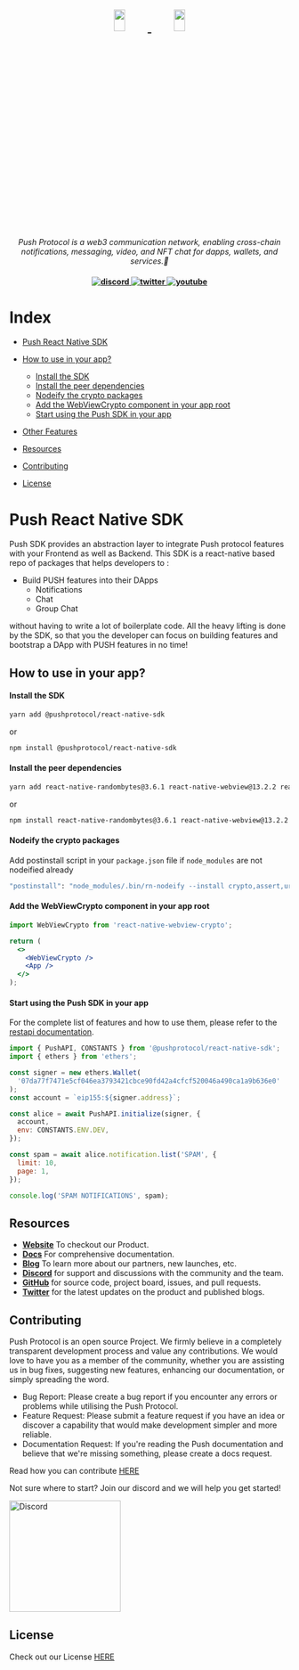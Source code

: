 <h1 align="center">
    <a href="https://push.org/#gh-light-mode-only">
    <img width='20%' height='10%' 
src="https://res.cloudinary.com/drdjegqln/image/upload/v1686227557/Push-Logo-Standard-Dark_xap7z5.png">
    </a>
    <a href="https://push.org/#gh-dark-mode-only">
    <img width='20%' height='10%' 
src="https://res.cloudinary.com/drdjegqln/image/upload/v1686227558/Push-Logo-Standard-White_dlvapc.png">
    </a>
</h1>

<p align="center">
  <i align="center">Push Protocol is a web3 communication network, enabling cross-chain notifications, messaging, video, and NFT chat for dapps, wallets, and services.🚀</i>
</p>

<h4 align="center">

  <a href="https://discord.com/invite/pushprotocol">
    <img src="https://img.shields.io/badge/discord-7289da.svg?style=flat-square" alt="discord">
  </a>
  <a href="https://twitter.com/pushprotocol">
    <img src="https://img.shields.io/badge/twitter-18a1d6.svg?style=flat-square" alt="twitter">
  </a>
  <a href="https://www.youtube.com/@pushprotocol">
    <img src="https://img.shields.io/badge/youtube-d95652.svg?style=flat-square&" alt="youtube">
  </a>
</h4>
</h1>

# Index

- [Push React Native SDK](#push-react-native-sdk)
- [How to use in your app?](#how-to-use-in-your-app)

  - [Install the SDK](#install-the-sdk)
  - [Install the peer dependencies](#install-the-peer-dependencies)
  - [Nodeify the crypto packages](#nodeify-the-crypto-packages)
  - [Add the WebViewCrypto component in your app root](#add-the-webviewcrypto-component-in-your-app-root)
  - [Start using the Push SDK in your app](#start-using-the-push-sdk-in-your-app)

- [Other Features](#other-features)
- [Resources](#resources)
- [Contributing](#contributing)
- [License](#license)

# Push React Native SDK

<p>
Push SDK provides an abstraction layer to integrate Push protocol features with your Frontend as well as Backend.
This SDK is a react-native based repo of packages that helps developers to :

- Build PUSH features into their DApps
  - Notifications
  - Chat
  - Group Chat

without having to write a lot of boilerplate code. All the heavy lifting is done by the SDK, so that you the developer can focus on building features and bootstrap a DApp with PUSH features in no time!

</p>
</div>

## How to use in your app?

#### Install the SDK

```bash
yarn add @pushprotocol/react-native-sdk
```

or

```bash
npm install @pushprotocol/react-native-sdk
```

#### Install the peer dependencies

```bash
yarn add react-native-randombytes@3.6.1 react-native-webview@13.2.2 react-native-webview-crypto@0.0.25
```

or

```bash
npm install react-native-randombytes@3.6.1 react-native-webview@13.2.2 react-native-webview-crypto@0.0.25
```

#### Nodeify the crypto packages

Add postinstall script in your `package.json` file if `node_modules` are not nodeified already

```bash
"postinstall": "node_modules/.bin/rn-nodeify --install crypto,assert,url,stream,events,http,https,os,url,net,fs --hack"
```

#### Add the WebViewCrypto component in your app root

```jsx
import WebViewCrypto from 'react-native-webview-crypto';

return (
  <>
    <WebViewCrypto />
    <App />
  </>
);
```

#### Start using the Push SDK in your app

For the complete list of features and how to use them, please refer to the [restapi documentation](https://github.com/push-protocol/push-sdk/blob/main/packages/restapi/README.md#sdk-features).

```jsx
import { PushAPI, CONSTANTS } from '@pushprotocol/react-native-sdk';
import { ethers } from 'ethers';

const signer = new ethers.Wallet(
  '07da77f7471e5cf046ea3793421cbce90fd42a4cfcf520046a490ca1a9b636e0'
);
const account = `eip155:${signer.address}`;

const alice = await PushAPI.initialize(signer, {
  account,
  env: CONSTANTS.ENV.DEV,
});

const spam = await alice.notification.list('SPAM', {
  limit: 10,
  page: 1,
});

console.log('SPAM NOTIFICATIONS', spam);
```

## Resources

- **[Website](https://push.org)** To checkout our Product.
- **[Docs](https://docs.push.org/developers/)** For comprehensive documentation.
- **[Blog](https://medium.com/push-protocol)** To learn more about our partners, new launches, etc.
- **[Discord](discord.gg/pushprotocol)** for support and discussions with the community and the team.
- **[GitHub](https://github.com/push-protocol)** for source code, project board, issues, and pull requests.
- **[Twitter](https://twitter.com/pushprotocol)** for the latest updates on the product and published blogs.

## Contributing

Push Protocol is an open source Project. We firmly believe in a completely transparent development process and value any contributions. We would love to have you as a member of the community, whether you are assisting us in bug fixes, suggesting new features, enhancing our documentation, or simply spreading the word.

- Bug Report: Please create a bug report if you encounter any errors or problems while utilising the Push Protocol.
- Feature Request: Please submit a feature request if you have an idea or discover a capability that would make development simpler and more reliable.
- Documentation Request: If you're reading the Push documentation and believe that we're missing something, please create a docs request.

Read how you can contribute <a href="https://github.com/push-protocol/push-sdk/blob/main/CONTRIBUTING.md">HERE</a>

Not sure where to start? Join our discord and we will help you get started!

<a href="https://discord.gg/pushprotocol" title="Join Our Community"><img src="https://www.freepnglogos.com/uploads/discord-logo-png/playerunknown-battlegrounds-bgparty-15.png" width="200" alt="Discord" /></a>

## License

Check out our License <a href='https://github.com/push-protocol/push-sdk/blob/main/license-v1.md'>HERE </a>
